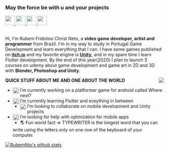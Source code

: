 ### May the force be with u and your projects
<a align="center">
<a href="https://github.com/RubemNto">
<img  width="30px" src="https://img.icons8.com/material-sharp/24/000000/github.png"/>
</a>
<a href="https://www.instagram.com/rubemfridolinochrist/?hl=en">
<img  width="30px" src="https://img.icons8.com/material-rounded/24/000000/instagram-new.png"/>
</a>
<a href="https://wa.me/5551997990854?text=Hello%20Rubem,%20how%20are%20you?">
<img  width="30px" src="https://img.icons8.com/material-sharp/24/000000/whatsapp.png"/>
</a>
<a href="mailto:someone@yoursite.com?subject= Hello Rubem. Nice Github profile">
<img  width="30px" src="https://img.icons8.com/material-sharp/24/000000/email.png"/>
</a>
</a>
<br/>
<br/>


Hi, I'm Rubem Fridolino Christ Neto, a **video game developer, artist and programmer** from Brazil. I'm in my way to study in Portugal Game Development and learn everything that I can.
I have some games published on **[itch.io](https://rubemchrist.itch.io/)** and my favorite engine is **[Unity](https://unity.com/)**, and in my spare time I learn Flutter development.
By the end of this year(2020) I plan to launch 3 courses on udemy about game development and game art in 2D and 3D with **Blender, Photoshop and Unity**.

<img align="right" src="https://media1.giphy.com/media/ZVik7pBtu9dNS/giphy.gif?cid=ecf05e47g41bp8ia2bjd6mtewvbdhntmdg2v1bj6un8yrzla&rid=giphy.gif">

**QUICK STUFF ABOUT ME AND ONE ABOUT THE WORLD**
- <img align="left" width="20px" src="https://img.icons8.com/color/48/000000/android-os.png"/> I’m currently working on a platformer game for android called Where next?
- <img align="left" width="20px" src="https://img.icons8.com/color/48/000000/flutter.png"/> I’m currently learning Flutter and eveything in between
- <img align="left" width="20px" src="https://img.icons8.com/ios-filled/50/000000/unity.png"/> I’m looking to collaborate on mobile development and Unity projects
- <img align="left" width="20px" src="https://img.icons8.com/color/48/000000/why-us-male--v1.png"/> I’m looking for help with optmization for mobile apps
- 🌎 Fun world fact => TYPEWRITER is the longest word that you can write using the letters only on one row of the keyboard of your computer.

[![RubemNto's github stats](https://github-readme-stats.vercel.app/api?username=RubemNto)](https://github.com/anuraghazra/github-readme-stats)

<!-- <a href="https://icons8.com/icon/83991/email">Email icon by Icons8</a>
<a href="https://icons8.com/icon/85396/whatsapp">WhatsApp icon by Icons8</a>
<a href="https://icons8.com/icon/85140/instagram">Instagram icon by Icons8</a>
<a href="https://icons8.com/icon/106564/github">GitHub icon by Icons8</a>
<a href="https://icons8.com/icon/7I3BjCqe9rjG/flutter">Flutter icon by Icons8</a> 
<a href="https://icons8.com/icon/17836/android-os">Android OS icon by Icons8</a>
<a href="https://icons8.com/icon/39848/unity">Unity icon by Icons8</a>
<a href="https://icons8.com/icon/23338/inquiry">Inquiry icon by Icons8</a>-->
